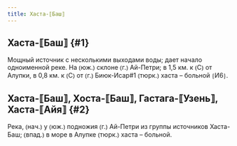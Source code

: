 ```yaml
---
title: Хаста-⟦Баш⟧
---
```

## Хаста-⟦Баш⟧ {#1}

Мощный источник с несколькими выходами воды; дает начало одноименной реке. На ⦅юж.⦆ склоне ⦅г.⦆ Ай-Петри; в 1,5 км. к ⦅С⦆ от Алупки, в 0,8 км. к ⦅С⦆ от ⦅г.⦆ Биюк-Исар#1 ⦅тюрк.⦆ хаста – больной ⦃И6⦄.

## Хаста-⟦Баш⟧, Хоста-⟦Баш⟧, Гастага-⟦Узень⟧, Хаста-⟦Айя⟧ {#2}

Река, ⦅нач.⦆ у ⦅юж.⦆ подножия ⦅г.⦆ Ай-Петри из группы источников Хаста-Баш; ⦅впад.⦆ в море в Алупке ⦅тюрк.⦆ хаста – больной.
